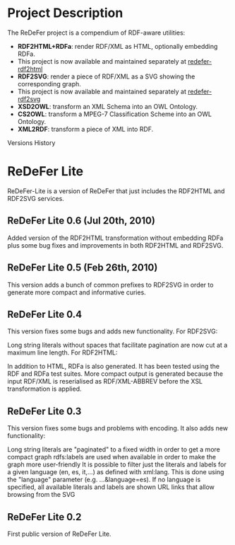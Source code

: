 Project Description
===================

The ReDeFer project is a compendium of RDF-aware utilities:

* **RDF2HTML+RDFa**: render RDF/XML as HTML, optionally embedding RDFa.
 * This project is now available and maintained separately at [redefer-rdf2html](https://github.com/rhizomik/redefer-rdf2html)
* **RDF2SVG**: render a piece of RDF/XML as a SVG showing the corresponding graph. 
 * This project is now available and maintained separately at [redefer-rdf2svg](https://github.com/rhizomik/redefer-rdf2svg)
* **XSD2OWL**: transform an XML Schema into an OWL Ontology.
* **CS2OWL**: transform a MPEG-7 Classification Scheme into an OWL Ontology.
* **XML2RDF**: transform a piece of XML into RDF.

Versions History

ReDeFer Lite
============

ReDeFer-Lite is a version of ReDeFer that just includes the RDF2HTML and RDF2SVG services.

ReDeFer Lite 0.6 (Jul 20th, 2010)
---------------------------------
Added version of the RDF2HTML transformation without embedding RDFa plus some bug fixes and improvements in both RDF2HTML and RDF2SVG.

ReDeFer Lite 0.5 (Feb 26th, 2010)
---------------------------------
This version adds a bunch of common prefixes to RDF2SVG in order to generate more compact and informative curies.

ReDeFer Lite 0.4
----------------
This version fixes some bugs and adds new functionality. For RDF2SVG:

Long string literals without spaces that facilitate pagination are now cut at a maximum line length.
For RDF2HTML:

In addition to HTML, RDFa is also generated. It has been tested using the RDF and RDFa test suites.
More compact output is generated because the input RDF/XML is reserialised as RDF/XML-ABBREV before the XSL transformation is applied.

ReDeFer Lite 0.3
----------------
This version fixes some bugs and problems with encoding. It also adds new functionality:

Long string literals are "paginated" to a fixed width in order to get a more compact graph
rdfs:labels are used when available in order to make the graph more user-friendly
It is possible to filter just the literals and labels for a given language (en, es, it,...) as defined with xml:lang. This is done using the "language" parameter (e.g. ...&language=es). If no language is specified, all available literals and labels are shown
URL links that allow browsing from the SVG

ReDeFer Lite 0.2
----------------
First public version of ReDeFer Lite.
